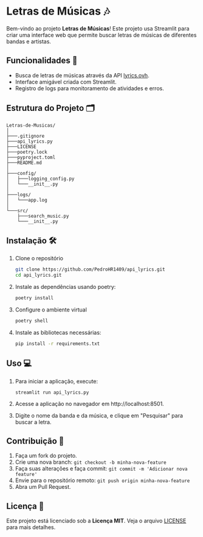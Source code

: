 # Letras de Músicas 🎶

Bem-vindo ao projeto **Letras de Músicas**! Este projeto usa Streamlit para criar uma interface web que permite buscar letras de músicas de diferentes bandas e artistas.

## Funcionalidades 👷

- Busca de letras de músicas através da API [lyrics.ovh](https://lyrics.ovh/).
- Interface amigável criada com Streamlit.
- Registro de logs para monitoramento de atividades e erros.

## Estrutura do Projeto 🗂️

```plaintext
Letras-de-Musicas/
│
├───.gitignore
├───api_lyrics.py
├───LICENSE
├───poetry.lock
├───pyproject.toml
├───README.md
│
├───config/
│   ├───logging_config.py
│   └───__init__.py
│
├───logs/
│   └───app.log
│
└───src/
    ├───search_music.py
    └───__init__.py
```

## Instalação 🛠️

1. Clone o repositório
    ```sh
    git clone https://github.com/PedroHR1409/api_lyrics.git
    cd api_lyrics.git
    ```

2. Instale as dependências usando poetry:
    ```sh
    poetry install
    ```

3. Configure o ambiente virtual
    ```sh
    poetry shell
    ```

4. Instale as bibliotecas necessárias:
    ```sh
    pip install -r requirements.txt
    ```

## Uso 💻

1. Para iniciar a aplicação, execute:
    ```
    streamlit run api_lyrics.py
    ```

2. Acesse a aplicação no navegador em http://localhost:8501.

3. Digite o nome da banda e da música, e clique em "Pesquisar" para buscar a letra.

## Contribuição 🤝
1. Faça um fork do projeto.
2. Crie uma nova branch: ```git checkout -b minha-nova-feature```
3. Faça suas alterações e faça commit: ```git commit -m 'Adicionar nova feature'```
4. Envie para o repositório remoto: ```git push origin minha-nova-feature```
5. Abra um Pull Request.

## Licença 📜
Este projeto está licenciado sob a **Licença MIT**. Veja o arquivo [LICENSE](LICENSE) para mais detalhes.